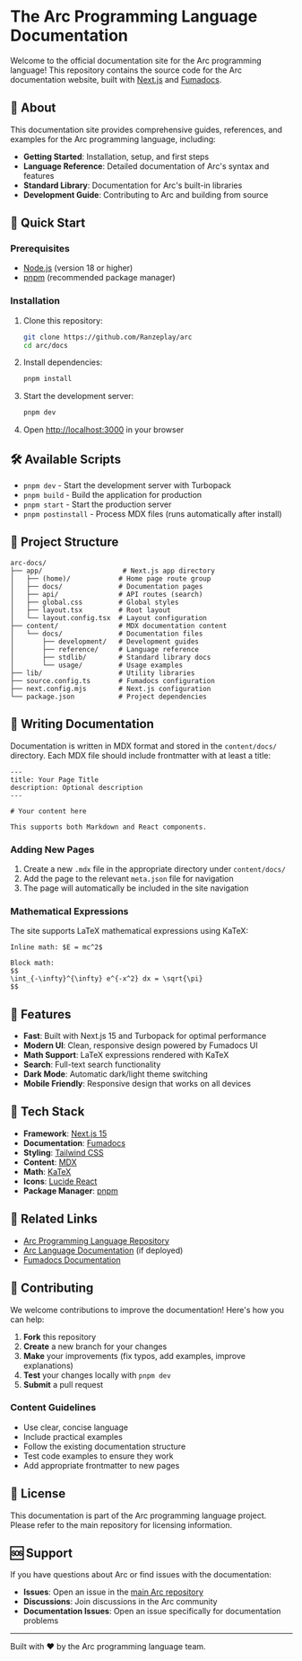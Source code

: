# The Arc Programming Language Documentation

Welcome to the official documentation site for the Arc programming language! This repository contains the source code for the Arc documentation website, built with [Next.js](https://nextjs.org/) and [Fumadocs](https://fumadocs.vercel.app/).

## 📖 About

This documentation site provides comprehensive guides, references, and examples for the Arc programming language, including:

- **Getting Started**: Installation, setup, and first steps
- **Language Reference**: Detailed documentation of Arc's syntax and features
- **Standard Library**: Documentation for Arc's built-in libraries
- **Development Guide**: Contributing to Arc and building from source

## 🚀 Quick Start

### Prerequisites

- [Node.js](https://nodejs.org/) (version 18 or higher)
- [pnpm](https://pnpm.io/) (recommended package manager)

### Installation

1. Clone this repository:
   ```bash
   git clone https://github.com/Ranzeplay/arc
   cd arc/docs
   ```

2. Install dependencies:
   ```bash
   pnpm install
   ```

3. Start the development server:
   ```bash
   pnpm dev
   ```

4. Open [http://localhost:3000](http://localhost:3000) in your browser

## 🛠️ Available Scripts

- `pnpm dev` - Start the development server with Turbopack
- `pnpm build` - Build the application for production
- `pnpm start` - Start the production server
- `pnpm postinstall` - Process MDX files (runs automatically after install)

## 📁 Project Structure

```
arc-docs/
├── app/                    # Next.js app directory
│   ├── (home)/            # Home page route group
│   ├── docs/              # Documentation pages
│   ├── api/               # API routes (search)
│   ├── global.css         # Global styles
│   ├── layout.tsx         # Root layout
│   └── layout.config.tsx  # Layout configuration
├── content/               # MDX documentation content
│   └── docs/              # Documentation files
│       ├── development/   # Development guides
│       ├── reference/     # Language reference
│       ├── stdlib/        # Standard library docs
│       └── usage/         # Usage examples
├── lib/                   # Utility libraries
├── source.config.ts       # Fumadocs configuration
├── next.config.mjs        # Next.js configuration
└── package.json           # Project dependencies
```

## 📝 Writing Documentation

Documentation is written in MDX format and stored in the `content/docs/` directory. Each MDX file should include frontmatter with at least a title:

```mdx
---
title: Your Page Title
description: Optional description
---

# Your content here

This supports both Markdown and React components.
```

### Adding New Pages

1. Create a new `.mdx` file in the appropriate directory under `content/docs/`
2. Add the page to the relevant `meta.json` file for navigation
3. The page will automatically be included in the site navigation

### Mathematical Expressions

The site supports LaTeX mathematical expressions using KaTeX:

```mdx
Inline math: $E = mc^2$

Block math:
$$
\int_{-\infty}^{\infty} e^{-x^2} dx = \sqrt{\pi}
$$
```

## 🎨 Features

- **Fast**: Built with Next.js 15 and Turbopack for optimal performance
- **Modern UI**: Clean, responsive design powered by Fumadocs UI
- **Math Support**: LaTeX expressions rendered with KaTeX
- **Search**: Full-text search functionality
- **Dark Mode**: Automatic dark/light theme switching
- **Mobile Friendly**: Responsive design that works on all devices

## 🧰 Tech Stack

- **Framework**: [Next.js 15](https://nextjs.org/)
- **Documentation**: [Fumadocs](https://fumadocs.vercel.app/)
- **Styling**: [Tailwind CSS](https://tailwindcss.com/)
- **Content**: [MDX](https://mdxjs.com/)
- **Math**: [KaTeX](https://katex.org/)
- **Icons**: [Lucide React](https://lucide.dev/)
- **Package Manager**: [pnpm](https://pnpm.io/)

## 🔗 Related Links

- [Arc Programming Language Repository](https://github.com/Ranzeplay/arc)
- [Arc Language Documentation](https://docs.arc-lang.dev) (if deployed)
- [Fumadocs Documentation](https://fumadocs.vercel.app/)

## 🤝 Contributing

We welcome contributions to improve the documentation! Here's how you can help:

1. **Fork** this repository
2. **Create** a new branch for your changes
3. **Make** your improvements (fix typos, add examples, improve explanations)
4. **Test** your changes locally with `pnpm dev`
5. **Submit** a pull request

### Content Guidelines

- Use clear, concise language
- Include practical examples
- Follow the existing documentation structure
- Test code examples to ensure they work
- Add appropriate frontmatter to new pages

## 📄 License

This documentation is part of the Arc programming language project. Please refer to the main repository for licensing information.

## 🆘 Support

If you have questions about Arc or find issues with the documentation:

- **Issues**: Open an issue in the [main Arc repository](https://github.com/Ranzeplay/arc/issues)
- **Discussions**: Join discussions in the Arc community
- **Documentation Issues**: Open an issue specifically for documentation problems

---

Built with ❤️ by the Arc programming language team.